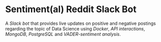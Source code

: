 # Sentiment(al) Reddit Slack Bot

A *Slack bot* that provides live updates on positive and negative postings regarding the topic of Data Science using *Docker*, *API interactions*, *MongoDB*, *PostgreSQL* and *VADER-sentiment analysis*.
